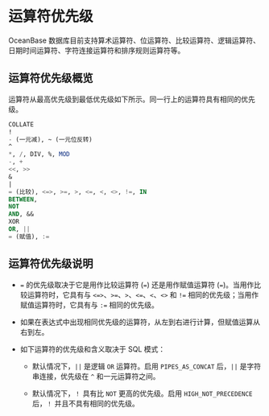 # 运算符优先级

OceanBase 数据库目前支持算术运算符、位运算符、比较运算符、逻辑运算符、日期时间运算符、字符连接运算符和排序规则运算符等。

## 运算符优先级概览

运算符从最高优先级到最低优先级如下所示。同一行上的运算符具有相同的优先级。

```sql
COLLATE
!
- (一元减), ~ (一元位反转)
^
*, /, DIV, %, MOD
-, +
<<, >>
&
|
= (比较), <=>, >=, >, <=, <, <>, !=, IN
BETWEEN,
NOT
AND, &&
XOR
OR, ||
= (赋值), :=
```

## 运算符优先级说明

* `=` 的优先级取决于它是用作比较运算符 (`=`) 还是用作赋值运算符 (`=`)。当用作比较运算符时，它具有与 `<=>`、`>=`、`>`、`<=`、`<`、`<>` 和 `!=` 相同的优先级；当用作赋值运算符时，它具有与 `:=` 相同的优先级。

* 如果在表达式中出现相同优先级的运算符，从左到右进行计算，但赋值运算从右到左。

* 如下运算符的优先级和含义取决于 SQL 模式：

  * 默认情况下，`||` 是逻辑 `OR` 运算符。启用 `PIPES_AS_CONCAT` 后，`||` 是字符串连接，优先级在 `^` 和一元运算符之间。

  * 默认情况下，`！` 具有比 `NOT` 更高的优先级。启用 `HIGH_NOT_PRECEDENCE` 后，`！` 并且不具有相同的优先级。
